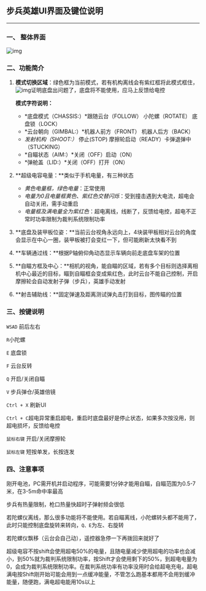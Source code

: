 ## 步兵英雄UI界面及键位说明

------------------

### 一、 整体界面

![img](https://gitee.com/Wang-Zhi-Xin-Hub/at_-rm24_-ui/raw/gitee/%E6%95%B4%E4%BD%93UI.png)

### 二、功能简介

1.   **模式切换区域**：绿色框为当前模式，若有机构离线会有紫红框将此模式框住，![img](https://gitee.com/Wang-Zhi-Xin-Hub/at_-rm24_-ui/raw/gitee/%E5%BA%95%E7%9B%98%E7%A6%BB%E7%BA%BF.png)证明底盘出问题了，底盘将不能使用，应马上反馈给电控

      **模式字符说明：**

     *   *底盘模式（CHASSIS:）*跟随云台（FOLLOW）  小陀螺（ROTATE） 底盘锁（LOCK）
     *   *云台朝向（GIMBAL:）*机器人前方（FRONT） 机器人后方（BACK）
      *   *发射机构（SHOOT:）* 停止(STOP)    摩擦轮启动（READY）卡弹退弹中（STUCKING）
      *   *自瞄状态（AIM:）*关闭（OFF）启动（ON）
      *   *弹舱盖（LID:）*关闭（OFF）打开（ON）

  2.    **超级电容电量：**类似于手机电量，有三种状态

        *    *黄色电量框，绿色电量*：正常使用
        *    *电量为0且电量框黄色、紫红色交替闪烁*：受到撞击遇到大电流，超电会自动关闭，需手动重启
        *    *电量框及满电量全为紫红色*：超电离线，线断了，反馈给电控，超电不正常时功率限制为裁判系统限制功率

3.    **底盘及装甲板位姿：**当前云台视角永远向上，4块装甲板相对云台的角度会显示在中心一圈，装甲板被打会变红一下，但可能刷新太快看不到

4.    **车辆通过线：**根据P轴俯仰角动态显示车辆向前走底盘车架的位置

5.    **自瞄方框及中心：**相机的视角，能自瞄的区域，若有多个目标则选择离相机中心最近的目标，瞄到自瞄框会变成紫红色，此时云台不能自己控制，开启摩擦轮会自动发射子弹（步兵），英雄手动发射

6.    **射击辅助线：**固定弹速及距离测试弹丸击打到目标，图传瞄的位置

### 三、按键说明

`WSAD` 前后左右

`R`小陀螺 

`E` 底盘锁

 `F`  云台反转 

`Q`  开启/关闭自瞄 

`V`  步兵弹仓/英雄倍镜

`Ctrl + X`  刷新UI

`Ctrl + C`超电异常重启超电，重启时底盘最好是停止状态，如果多次按没用，则超电损坏，反馈给电控

`鼠标右键`  开启/关闭摩擦轮

`鼠标左键`  短按单发，长按连发

### 四、注意事项

刚开电池，PC需开机并启动程序，可能需要1分钟才能用自瞄，自瞄范围为0.5-7米，在3-5m命中率最高

步兵有热量限制，枪口热量快超时子弹射频会很低

若陀螺仪离线，那么很多功能将不能使用。若自瞄离线，小陀螺转头都不能用了，此时只能控制底盘旋转来转向，`Q、E`为左、右旋转

若陀螺仪飘移（云台会自己动），遥控器急停一下再拨回来就好了

超级电容不按shift会使用超电50%的电量，且随电量减少使用超电的功率也会减小，到50%就为裁判系统限制功率，按Shift才会使用剩下的50%，到超电电量为0，会成为裁判系统限制功率。在裁判系统功率有功率没用时会给超电充电，超电满电按Shift刚开始可能会用到一点缓冲能量，不管怎么跑基本都用不会用到缓冲能量，随便跑，满电超电能用10s以上
